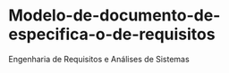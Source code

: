 # Modelo-de-documento-de-especifica-o-de-requisitos
Engenharia de Requisitos e Análises de Sistemas
